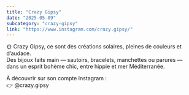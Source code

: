 ```yaml
---
title: "Crazy Gipsy"
date: "2025-05-09"
subcategory: "crazy-gipsy"
link: "https://www.instagram.com/crazy.gipsy/"
---
```


🌞 Crazy Gipsy, ce sont des créations solaires, pleines de couleurs et d’audace.  
Des bijoux faits main — sautoirs, bracelets, manchettes ou parures —  
dans un esprit bohème chic, entre hippie et mer Méditerranée.

À découvrir sur son compte Instagram :  
👉 @crazy.gipsy
